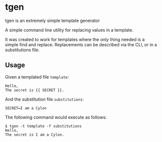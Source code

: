 # tgen

tgen is an extremely simple template generator

A simple command line utility for replacing values in a template. 

It was created to work for templates where the only thing needed is a simple find and replace. 
Replacements can be described via the CLI, or in a substitutions file. 

## Usage

Given a templated file `template`:
```
Hello,
The secret is {{ SECRET }}.
```
And the substitution file `substitutions`:
```
SECRET=I am a Cylon
```
The following command would execute as follows:
```
$ tgen -t template -f substitutions
Hello,
The secret is I am a Cylon.
```



